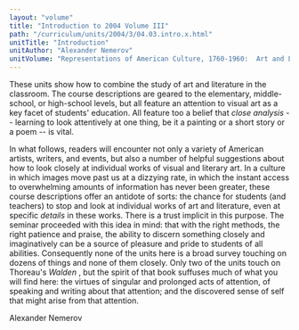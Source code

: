 ```yaml
---
layout: "volume"
title: "Introduction to 2004 Volume III"
path: "/curriculum/units/2004/3/04.03.intro.x.html"
unitTitle: "Introduction"
unitAuthor: "Alexander Nemerov"
unitVolume: "Representations of American Culture, 1760-1960:  Art and Literature"
---
```

<body>
<p>
These units show how to combine the study of art and literature in the classroom. The course descriptions are geared to the elementary, middle-school, or high-school levels, but all feature an attention to visual art as a key facet of students' education. All feature too a belief that
<i>
close analysis
</i>
-- learning to look attentively at one thing, be it a painting or a short story or a poem -- is vital.
</p>
<p>
In what follows, readers will encounter not only a variety of American artists, writers, and events, but also a number of helpful suggestions about how to look closely at individual works of visual and literary art. In a culture in which images move past us at a dizzying rate, in which the instant access to overwhelming amounts of information has never been greater, these course descriptions offer an antidote of sorts: the chance for students (and teachers) to stop and look at individual works of art and literature, even at specific
<i>
details
</i>
in these works. There is a trust implicit in this purpose. The seminar proceeded with this idea in mind: that with the right methods, the right patience and praise, the ability to discern something closely and imaginatively can be a source of pleasure and pride to students of all abilities. Consequently none of the units here is a broad survey touching on dozens of things and none of them closely. Only two of the units touch on Thoreau's
<i>
Walden
</i>
, but the spirit of that book suffuses much of what you will find here: the virtues of singular and prolonged acts of attention, of speaking and writing about that attention; and the discovered sense of self that might arise from that attention.
</p>
<p>
Alexander Nemerov
</p>
</body>